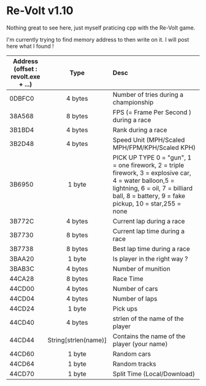 Re-Volt v1.10
=======

Nothing great to see here, just myself praticing cpp with the Re-Volt game.

I'm currently trying to find memory address to then write on it. I will post here what I found !

| Address (offset : revolt.exe + ...)        | Type           | Desc  |
| ------------- |:-------------:|:-----|
| 0DBFC0     | 4 bytes      |   Number of tries during a championship |
| 38A568     | 8 bytes      |   FPS (= Frame Per Second ) during a race |
| 3B1BD4      | 4 bytes | Rank during a race  |
| 3B2D48      | 4 bytes | Speed Unit (MPH/Scaled MPH/FPM/KPH/Scaled KPH)  |
| 3B6950      | 1 byte | PICK UP TYPE 0 = "gun", 1 = one firework, 2 = triple firework, 3 = explosive car, 4 = water balloon,5 = lightning, 6 = oil, 7 = billiard ball, 8 = battery, 9 = fake pickup, 10 = star,255 = none |
| 3B772C      | 4 bytes | Current lap during a race |
| 3B7730      | 8 bytes | Current lap time during a race |
| 3B7738      | 8 bytes | Best lap time during a race |
| 3BAA20      | 1 byte | Is player in the right way ? |
| 3BAB3C      | 4 bytes | Number of munition  |
| 44CA28      | 8 bytes | Race Time  |
| 44CD00      | 4 bytes | Number of cars  |
| 44CD04      | 4 bytes | Number of laps  |
| 44CD24      | 1 byte | Pick ups  |
| 44CD40      | 4 bytes      |   strlen of the name of the player |
| 44CD44 | String[strlen(name)]      |    Contains the name of the player (your name)|
| 44CD60      | 1 byte      |   Random cars  |
| 44CD64      | 1 byte      |   Random tracks  |
| 44CD70      | 1 byte      |   Split Time (Local/Download) |




